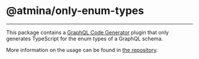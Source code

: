 # @atmina/only-enum-types

--- 

This package contains a [GraphQL Code Generator](https://graphql-code-generator.com/) plugin that only generates
TypeScript for the enum types of a GraphQL schema.

More information on the usage can be found in [the repository](https://github.com/ATMINA/graphql-codegen-plugins).

